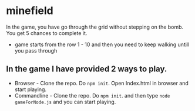 # minefield

In the game, you have go through the grid without stepping on the bomb. You get 5 chances to complete it.

- game starts from the row 1 - 10 and then you need to keep walking untill you pass through


## In the game I have provided 2 ways to play.
* Browser - Clone the repo. Do `npm init`. Open Index.html in browser and start playing.
* Commandline - Clone the repo. Do `npm init`. and then type `node gameForNode.js` and you can start playing.

